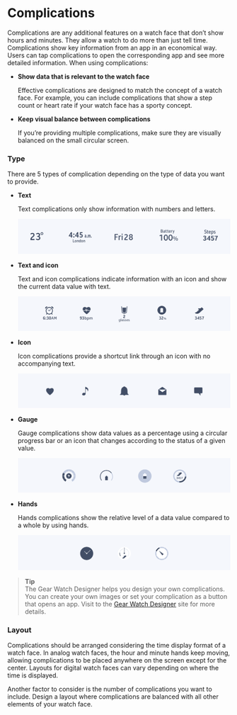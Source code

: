# Complications

Complications are any additional features on a watch face that don’t show hours and minutes. They allow a watch to do more than just tell time. Complications show key information from an app in an economical way. Users can tap complications to open the corresponding app and see more detailed information. When using complications:

-   **Show data that is relevant to the watch face**

    Effective complications are designed to match the concept of a watch face. For example, you can include complications that show a step count or heart rate if your watch face has a sporty concept.



-   **Keep visual balance between complications**

    If you’re providing multiple complications, make sure they are visually balanced on the small circular screen.

### Type


There are 5 types of complication depending on the type of data you want to provide.

-   **Text**

    Text complications only show information with numbers and letters.

    ![](media/watchface_4.3.1_1.png)  

-   **Text and icon**

    Text and icon complications indicate information with an icon and show the current data value with text.

    ![](media/watchface_4.3.1_2.png)

-   **Icon**

    Icon complications provide a shortcut link through an icon with no accompanying text.

    ![](media/watchface_4.3.1_3.png)

-   **Gauge**

    Gauge complications show data values as a percentage using a circular progress bar or an icon that changes according to the status of a given value.

    ![](media/watchface_4.3.1_4.png)

-   **Hands**

    Hands complications show the relative level of a data value compared to a whole by using hands.

    ![](media/watchface_4.3.1_5.png)



> **Tip**  
> The Gear Watch Designer helps you design your own complications. You can create your own images or set your complication as a button that opens an app. Visit to the [Gear Watch Designer](http://developer.samsung.com/gear/design/watch-designer) site for more details.



### Layout

Complications should be arranged considering the time display format of a watch face. In analog watch faces, the hour and minute hands keep moving, allowing complications to be placed anywhere on the screen except for the center. Layouts for digital watch faces can vary depending on where the time is displayed.

Another factor to consider is the number of complications you want to include. Design a layout where complications are balanced with all other elements of your watch face.
